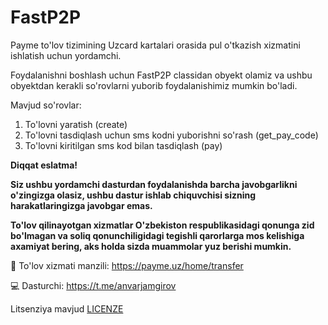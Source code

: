 # FastP2P

Payme to'lov tizimining Uzcard kartalari orasida pul o'tkazish xizmatini ishlatish uchun yordamchi.


Foydalanishni boshlash uchun FastP2P classidan obyekt olamiz va ushbu obyektdan kerakli so'rovlarni yuborib foydalanishimiz mumkin bo'ladi.


Mavjud so'rovlar:

1. To'lovni yaratish (create)
2. To'lovni tasdiqlash uchun sms kodni yuborishni so'rash (get_pay_code)
3. To'lovni kiritilgan sms kod bilan tasdiqlash (pay)


**Diqqat eslatma!**

**Siz ushbu yordamchi dasturdan foydalanishda barcha javobgarlikni o'zingizga olasiz, ushbu dastur ishlab chiquvchisi sizning harakatlaringizga javobgar emas.**

**To'lov qilinayotgan xizmatlar O'zbekiston respublikasidagi qonunga zid bo'lmagan va soliq qonunchiligidagi tegishli qarorlarga mos kelishiga axamiyat bering, aks holda sizda muammolar yuz berishi mumkin.**


🔗 To'lov xizmati manzili: https://payme.uz/home/transfer

💻 Dasturchi: https://t.me/anvarjamgirov


Litsenziya mavjud [LICENZE](https://github.com/anvarjamgirov/FastP2P/blob/main/LICENSE)
